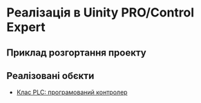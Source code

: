 # Реалізація в Uinity PRO/Control Expert

## Приклад розгортання проекту 





## Реалізовані обєкти 

- [Клас PLC: програмований контролер](plc.md)